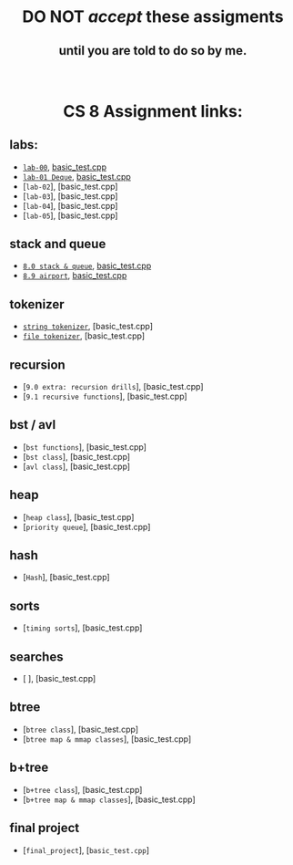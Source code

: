 # <p align="center">DO NOT _accept_ these assigments </p>

## <p align="center">until you are told to do so by me.</p>

<br/>

# <p align="center">CS 8 Assignment links:</p>

## labs:

- [`lab-00`](https://github.com/CS3A-classroom/lab0_writeup), [basic_test.cpp](basic_tests/lab-00/basic_test.cpp)<br/>
- [`lab-01 Deque`](https://classroom.github.com/a/Dha1UGCk), [basic_test.cpp](basic_tests/l1_deque/basic_test.cpp)<br/>
- [`lab-02`], [basic_test.cpp]<br/>
- [`lab-03`], [basic_test.cpp]<br/>
- [`lab-04`], [basic_test.cpp]<br/>
- [`lab-05`], [basic_test.cpp]<br/>

## stack and queue

- [`8.0 stack & queue`](https://classroom.github.com/a/N_waczyu), [basic_test.cpp](basic_tests/08-stack_n_queue/basic_test.cpp)<br/>
- [`8.9 airport`](https://classroom.github.com/a/NHBpCkVF), [basic_test.cpp](basic_tests/08-airport/basic_test.cpp)<br/>

## tokenizer

- [`string tokenizer`](https://classroom.github.com/a/WOUymL_Z), [basic_test.cpp]<br/>
- [`file tokenizer`](https://classroom.github.com/a/C_lZom_a), [basic_test.cpp]<br/>

## recursion

- [`9.0 extra: recursion drills`], [basic_test.cpp]<br/>
- [`9.1 recursive functions`], [basic_test.cpp]<br/>

## bst / avl

- [`bst functions`], [basic_test.cpp]<br/>
- [`bst class`], [basic_test.cpp]<br/>
- [`avl class`], [basic_test.cpp]<br/>

## heap

- [`heap class`], [basic_test.cpp]<br/>
- [`priority queue`], [basic_test.cpp]<br/>

## hash

- [`Hash`], [basic_test.cpp]<br/>

## sorts

- [`timing sorts`], [basic_test.cpp]<br/>

## searches

- [ ], [basic_test.cpp]<br/>

## btree

- [`btree class`], [basic_test.cpp]<br/>
- [`btree map & mmap classes`], [basic_test.cpp]<br/>

## b+tree

- [`b+tree class`], [basic_test.cpp]<br/>
- [`b+tree map & mmap classes`], [basic_test.cpp]<br/>

## final project

- [`final_project`], [`basic_test.cpp`]<br />
